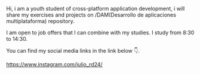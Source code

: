 Hi, i am a youth student of cross-platform application development, i will share my exercises and projects on /DAM(Desarrollo de aplicaciones multiplataforma) repository. 

I am open to job offers that I can combine with my studies. I study from 8:30 to 14:30.

You can find my social media links
in the link below 👇.


https://www.instagram.com/julio_rd24/

